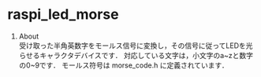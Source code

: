 # raspi_led_morse

1. About  
受け取った半角英数字をモールス信号に変換し，その信号に従ってLEDを光らせるキャラクタデバイスです．
対応している文字は，小文字のa~zと数字の0~9です．
モールス符号は morse_code.h に定義されています．
